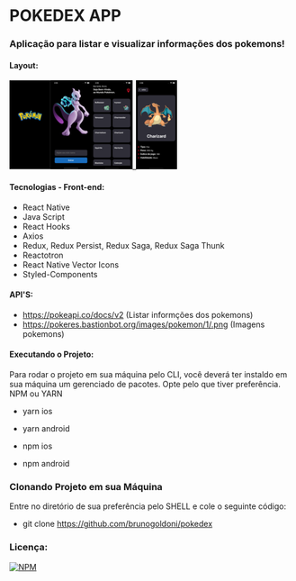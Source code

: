 # POKEDEX APP

### Aplicação para listar e visualizar informações dos pokemons!

#### Layout:
![SplashScreen](https://github.com/brunogoldoni/pokedex-assets/blob/master/splash-screen.png)_![Screen 1](https://github.com/brunogoldoni/pokedex-assets/blob/master/Introduction.png)_![Screen 2](https://github.com/brunogoldoni/pokedex-assets/blob/master/Home.png)_![Screen 3](https://github.com/brunogoldoni/pokedex-assets/blob/master/Infos.png)

#### Tecnologias - Front-end:

  - React Native
  - Java Script
  - React Hooks
  - Axios
  - Redux, Redux Persist, Redux Saga, Redux Saga Thunk
  - Reactotron
  - React Native Vector Icons
  - Styled-Components


#### API'S:

  - https://pokeapi.co/docs/v2 (Listar informções dos pokemons)
  - https://pokeres.bastionbot.org/images/pokemon/1/.png (Imagens pokemons)


#### Executando o Projeto:

Para rodar o projeto em sua máquina pelo CLI, você deverá ter instaldo em sua máquina um gerenciado de pacotes.
Opte pelo que tiver preferência.
  NPM ou YARN

  - yarn ios
  - yarn android

  - npm ios
  - npm android

### Clonando Projeto em sua Máquina

Entre no diretório de sua preferência pelo SHELL e cole o seguinte código:
  - git clone https://github.com/brunogoldoni/pokedex
  

### Licença:

[![NPM](https://img.shields.io/npm/l/react)](https://github.com/brunogoldoni/pokedex/blob/main/LICENSE)


